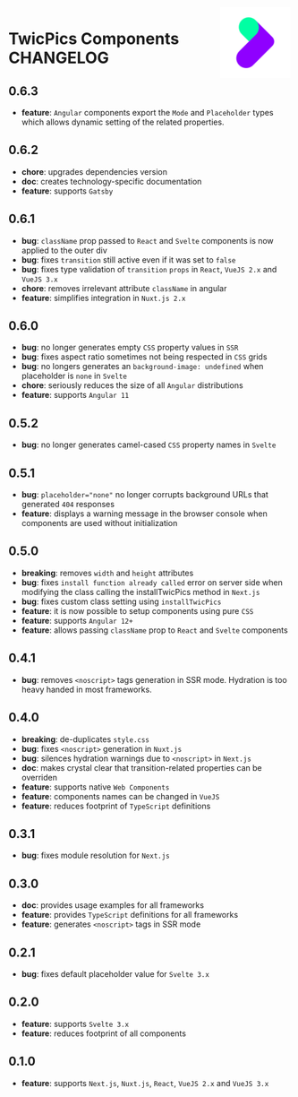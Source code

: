 <img align="right" width="25%" src="https://raw.githubusercontent.com/twicpics/components/main/logo.png">

# TwicPics Components CHANGELOG

## 0.6.3
- __feature__: `Angular` components export the `Mode` and `Placeholder` types which allows dynamic setting of the related properties. 

## 0.6.2

- __chore__: upgrades dependencies version
- __doc__: creates technology-specific documentation
- __feature__: supports `Gatsby`

## 0.6.1

- __bug__: `className` prop passed to `React` and `Svelte` components is now applied to the outer div
- __bug__: fixes `transition` still active even if it was set to `false`
- __bug__: fixes type validation of `transition` `props` in `React`, `VueJS 2.x` and `VueJS 3.x`
- __chore__: removes irrelevant attribute `className` in angular
- __feature__: simplifies integration in `Nuxt.js 2.x`

## 0.6.0

- __bug__: no longer generates empty `CSS` property values in `SSR`
- __bug__: fixes aspect ratio sometimes not being respected in `CSS` grids
- __bug__: no longers generates an `background-image: undefined` when placeholder is `none` in `Svelte`
- __chore__: seriously reduces the size of all `Angular` distributions
- __feature__: supports `Angular 11`

## 0.5.2

- __bug__: no longer generates camel-cased `CSS` property names in `Svelte`

## 0.5.1

- __bug__: `placeholder="none"` no longer corrupts background URLs that generated `404` responses
- __feature__: displays a warning message in the browser console when components are used without initialization

## 0.5.0

- __breaking__: removes `width` and `height` attributes
- __bug__: fixes `install function already called` error on server side when modifying the class calling the installTwicPics method in `Next.js`
- __bug__: fixes custom class setting using `installTwicPics`
- __feature__: it is now possible to setup components using pure `CSS`
- __feature__: supports `Angular 12+`
- __feature__: allows passing `className` prop to `React` and `Svelte` components

## 0.4.1

- __bug__: removes `<noscript>` tags generation in SSR mode. Hydration is too heavy handed in most frameworks.

## 0.4.0

- __breaking__: de-duplicates `style.css`
- __bug__: fixes `<noscript>` generation in `Nuxt.js`
- __bug__: silences hydration warnings due to `<noscript>` in `Next.js`
- __doc__: makes crystal clear that transition-related properties can be overriden
- __feature__: supports native `Web Components`
- __feature__: components names can be changed in `VueJS`
- __feature__: reduces footprint of `TypeScript` definitions

## 0.3.1

- __bug__: fixes module resolution for `Next.js`

## 0.3.0

- __doc__: provides usage examples for all frameworks
- __feature__: provides `TypeScript` definitions for all frameworks
- __feature__: generates `<noscript>` tags in SSR mode

## 0.2.1

- __bug__: fixes default placeholder value for `Svelte 3.x`

## 0.2.0

- __feature__: supports `Svelte 3.x`
- __feature__: reduces footprint of all components

## 0.1.0

- __feature__: supports `Next.js`, `Nuxt.js`, `React`, `VueJS 2.x` and `VueJS 3.x`
